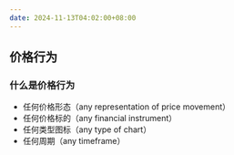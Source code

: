 ```yaml
---
date: 2024-11-13T04:02:00+08:00
---
```



## 价格行为


### 什么是价格行为

- 任何价格形态（any representation of price movement）
- 任何价格标的（any financial instrument）
- 任何类型图标（any type of chart）
- 任何周期（any timeframe）